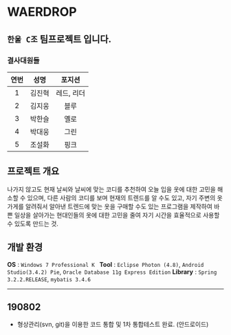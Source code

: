 # WAERDROP

## `한울 C조` 팀프로젝트 입니다.  

### 결사대원들

| 연번 | 성명 | 포지션 |
|:--------:|:--------:|:--------:|
| 1 |  김진혁 | 레드, 리더 |
| 2 |  김지웅 | 블루 |
| 3 |  박한슬 | 옐로 |
| 4 |  박대웅 | 그린 |
| 5 |  조설화 | 핑크 |

## 프로젝트 개요
나가지 않고도 현재 날씨와 날씨에 맞는 코디를 추천하여 오늘 입을 옷에 대한 고민을 해소할 수 있으며, 다른 사람의 코디를 보며 현재의 트렌드를 알 수도 있고, 자기 주변의 옷가게를 알려줘서 알아낸 트렌드에 맞는 옷을 구매할 수도 있는 프로그램을 제작하여 바쁜 일상을 살아가는 현대인들의 옷에 대한 고민을 줄여 자기 시간을 효율적으로 사용할 수 있도록 만드는 것.

## 개발 환경
<b>OS</b> : `Windows 7 Professional K `
<b>Tool</b> : `Eclipse Photon (4.8)`, `Android Studio(3.4.2) Pie`, `Oracle Database 11g Express Edition`
<b>Library</b> : `Spring 3.2.2.RELEASE`, `mybatis 3.4.6`

---

## 190802  
+ 형상관리(svn, git)을 이용한 코드 통합 및 1차 통합테스트 완료. (안드로이드)
